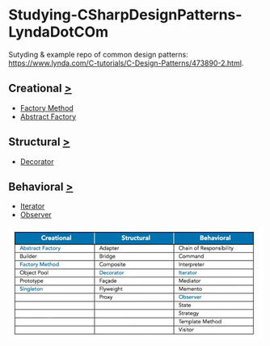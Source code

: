 # Studying-CSharpDesignPatterns-LyndaDotCOm
Sutyding &amp; example repo of common design patterns: https://www.lynda.com/C-tutorials/C-Design-Patterns/473890-2.html.

## Creational [>](https://github.com/KodeFoxx-Projects/Studying-CSharpDesignPatterns-LyndaDotCom/tree/master/Source/Creational)
- [Factory Method](https://github.com/KodeFoxx-Projects/Studying-CSharpDesignPatterns-LyndaDotCom/tree/master/Source/Creational/Kodefoxx.Studying.CsDesignPatterns.FactoryMethod)
- [Abstract Factory](https://github.com/KodeFoxx-Projects/Studying-CSharpDesignPatterns-LyndaDotCom/tree/master/Source/Creational/Kodefoxxx.Studying.CsDesignPatterns.AbstractFacto)

## Structural [>](https://github.com/KodeFoxx-Projects/Studying-CSharpDesignPatterns-LyndaDotCom/tree/master/Source/Structural)
- [Decorator](https://github.com/KodeFoxx-Projects/Studying-CSharpDesignPatterns-LyndaDotCom/tree/master/Source/Structural/Kodefoxx.Studying.CsDesignPatterns.Decorator)

## Behavioral [>](https://github.com/KodeFoxx-Projects/Studying-CSharpDesignPatterns-LyndaDotCom/tree/master/Source/Behavioral)
- [Iterator](https://github.com/KodeFoxx-Projects/Studying-CSharpDesignPatterns-LyndaDotCom/tree/master/Source/Behavioral/Kodefoxx.Studying.CsDesignPatterns.Iterator)
- [Observer](https://github.com/KodeFoxx-Projects/Studying-CSharpDesignPatterns-LyndaDotCom/tree/master/Source/Behavioral/Kodefoxx.Studying.CsDesignPatterns.Observer)

<img src="DesignPatternCategories.jpg"/>

